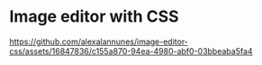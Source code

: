 # Image editor with CSS




https://github.com/alexalannunes/image-editor-css/assets/16847836/c155a870-94ea-4980-abf0-03bbeaba5fa4

